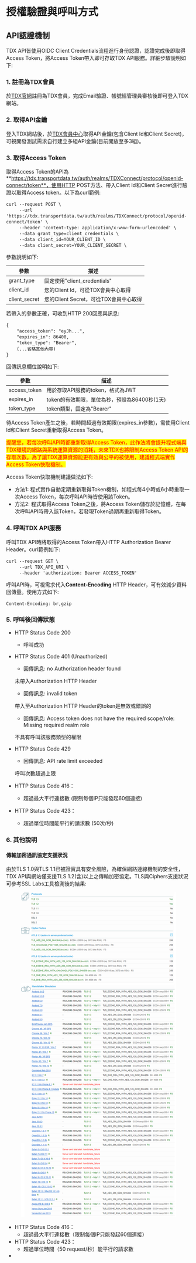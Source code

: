 # 授權驗證與呼叫方式

## API認證機制

TDX API皆使用OIDC Client Credentials流程進行身份認證，認證完成後即取得Access Token，將Access Token帶入即可存取TDX API服務。詳細步驟說明如下:

### 1. 註冊為TDX會員

於[TDX官網](https://tdx.transportdata.tw/register)註冊為TDX會員，完成Email驗證、帳號經管理員審核後即可登入TDX網站。

### 2. 取得API金鑰

登入TDX網站後，於[TDX會員中心](https://tdx.transportdata.tw/user/dataservice/key)取得API金鑰(包含Client Id和Client Secret)，可視開發測試需求自行建立多組API金鑰(目前開放至多3組)。

### 3. 取得Access Token

取得Access Token的API為**https://tdx.transportdata.tw/auth/realms/TDXConnect/protocol/openid-connect/token**，使用HTTP POST方法、帶入Client Id和Client Secret進行驗證以取得Access token。以下為curl範例:

```
curl --request POST \
     --url 'https://tdx.transportdata.tw/auth/realms/TDXConnect/protocol/openid-connect/token' \
     --header 'content-type: application/x-www-form-urlencoded' \
     --data grant_type=client_credentials \
     --data client_id=YOUR_CLIENT_ID \
     --data client_secret=YOUR_CLIENT_SECRET \
```

參數說明如下:

| 參數             | 描述                          |
| -------------- | --------------------------- |
| grant\_type    | 固定使用"client\_credentials"   |
| client\_id     | 您的Client Id，可從TDX會員中心取得     |
| client\_secret | 您的Client Secret，可從TDX會員中心取得 |

若帶入的參數正確，可收到HTTP 200回應與訊息:

```
{
    "access_token": "eyJh...",
    "expires_in": 86400,
    "token_type": "Bearer",
    (...省略其他內容)
}
```

回傳訊息欄位說明如下:

| 參數            | 描述                            |
| ------------- | ----------------------------- |
| access\_token | 用於存取API服務的token，格式為JWT        |
| expires\_in   | token的有效期限，單位為秒，預設為86400秒(1天) |
| token\_type   | token類型，固定為"Bearer"           |

待Access Token產生之後，若時間超過有效期限(expires\_in參數)，需使用Client Id和Client Secret重新取得Access Token。

<mark style="color:red;">提醒您，若每次呼叫API時都重新取得Access Token，此作法將會提升程式端與TDX環境的網路與系統運算資源的消耗，未來TDX也將限制Access Token API的存取次數。為了讓TDX運算資源能更有效與公平的被使用，建議程式端實作Access Token快取機制。</mark>

Access Token快取機制建議做法如下:

* 方法1: 程式實作自動定期重新取得Token機制，如程式每4小時或6小時重取一次Access Token，每次呼叫API時皆使用該Token。
* 方法2: 程式取得Access Token之後，將Access Token儲存於記憶體，在每次呼叫API時帶入該Token，若發現Token過期再重新取得Token。

### 4. 呼叫TDX API服務

呼叫TDX API時將取得的Access Token帶入HTTP Authorization Bearer Header。curl範例如下:

```
curl --request GET \
     --url TDX_API_URI \
     --header 'authorization: Bearer ACCESS_TOKEN'
```

呼叫API時，可視需求代入**Content-Encoding** HTTP Header，可有效減少資料回傳量。使用方式如下:

```
Content-Encoding: br,gzip
```

### 5. 呼叫後回傳狀態

* HTTP Status Code 200
  * 呼叫成功
*   HTTP Status Code 401 (Unauthorized)

    * 回傳訊息: no Authorization header found

    &#x20;     未帶入Authorization  HTTP Header

    * 回傳訊息: invalid token

    &#x20;     帶入至Authorization  HTTP Header的token是無效或錯誤的

    * 回傳訊息: Access token does not have the required scope/role: Missing required realm role

    &#x20;     不具有呼叫該服務類型的權限
*   HTTP Status Code 429

    * 回傳訊息: API rate limit exceeded

    &#x20;     呼叫次數超過上限
* HTTP Status Code 416：
  * 超過最大平行連接數 (限制每個IP只能發起60個連接)
* HTTP Status Code 423：
  * 超過單位時間能平行的請求數 (50次/秒)

### 6. 其他說明

#### 傳輸加密通訊協定支援狀況

由於TLS 1.0與TLS 1.1已被證實具有安全風險，為確保網路連線機制的安全性，TDX API與網站僅支援TLS 1.2(含)以上之傳輸加密協定。TLS與Ciphers支援狀況可參考SSL Labs工具檢測後的結果:

<figure><img src="../.gitbook/assets/image (1).png" alt=""><figcaption></figcaption></figure>







* HTTP Status Code 416：
  * 超過最大平行連接數（限制每個IP只能發起60個連接）
* HTTP Status Code 423：
  * 超過單位時間（50 request/秒）能平行的請求數
*
